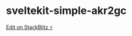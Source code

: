 # sveltekit-simple-akr2gc

[Edit on StackBlitz ⚡️](https://stackblitz.com/edit/sveltekit-simple-akr2gc)
